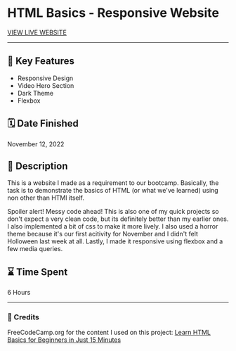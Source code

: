 # HTML Basics - Responsive Website

[VIEW LIVE WEBSITE](https://quendp.github.io/HTML-basics/)

---

## 📌 Key Features
- Responsive Design
- Video Hero Section
- Dark Theme
- Flexbox

## 🗓️ Date Finished
November 12, 2022



## 📝 Description 
This is a website I made as a requirement to our bootcamp. Basically, the task is to demonstrate the basics of HTML (or what we've learned) using non other than HTMl itself. 

Spoiler alert! Messy code ahead! This is also one of my quick projects so don't expect a very clean code, but its definitely better than my earlier ones. I also implemented a bit of css to make it more lively. I also used a horror theme because it's our first acitivity for November and I didn't felt Holloween last week at all. Lastly, I made it responsive using flexbox and a few media queries.


## ⌛ Time Spent
6  Hours


---


### 💛 Credits 
FreeCodeCamp.org for the content I used on this project: [Learn HTML Basics for Beginners in Just 15 Minutes](https://www.freecodecamp.org/news/html-basics-for-beginners/)